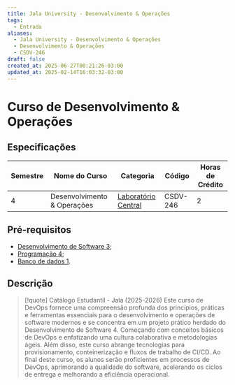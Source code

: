```yaml
---
title: Jala University - Desenvolvimento & Operações
tags:
  - Entrada
aliases:
  - Jala University - Desenvolvimento & Operações
  - Desenvolvimento & Operações
  - CSDV-246
draft: false
created_at: 2025-06-27T00:21:26-03:00
updated_at: 2025-02-14T16:03:32-03:00
---
```

# Curso de Desenvolvimento & Operações

## Especificações
| Semestre | Nome do Curso               | Categoria                                                                                      | Código   | Horas de Crédito |
| -------- | --------------------------- | ---------------------------------------------------------------------------------------------- | -------- | ---------------- |
| 4        | Desenvolvimento & Operações | [Laboratório Central](content/notas/2025/06/21/entrada/Jala_University-Laboratorio_Central.md) | CSDV-246 | 2                |

## Pré-requisitos
- [Desenvolvimento de Software 3](content/notas/2025/06/26/entrada/Jala_University-Desenvolvimento_de_Software_3.md);
- [Programação 4](content/notas/2025/06/26/entrada/Jala_University-Programacao_4.md);
- [Banco de dados 1](../../21/entrada/Jala_University-Banco_de_dados_1.md).

## Descrição

> [!quote] Catálogo Estudantil - Jala (2025-2026)
> Este curso de DevOps fornece uma compreensão profunda dos princípios, práticas e ferramentas essenciais para o desenvolvimento e operações de software modernos e se concentra em um projeto prático herdado do Desenvolvimento de Software 4. Começando com conceitos básicos de DevOps e enfatizando uma cultura colaborativa e metodologias ágeis. Além disso, este curso abrange tecnologias para provisionamento, conteinerização e fluxos de trabalho de CI/CD. Ao final deste curso, os alunos serão proficientes em processos de DevOps, aprimorando a qualidade do software, acelerando os ciclos de entrega e melhorando a eficiência operacional.

